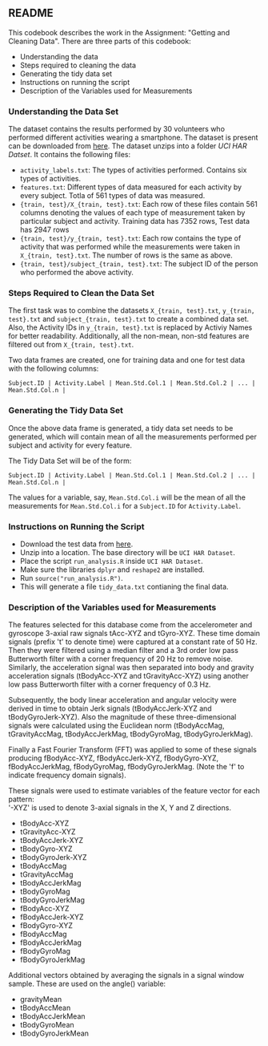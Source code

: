 ## README

This codebook describes the work in the Assignment: "Getting and Cleaning Data". There are three parts of this codebook:

  * Understanding the data
  * Steps required to cleaning the data
  * Generating the tidy data set
  * Instructions on running the script
  * Description of the Variables used for Measurements

### Understanding the Data Set

The dataset contains the results performed by 30 volunteers who performed different activities wearing a smartphone. The dataset is present can be downloaded from [here](https://d396qusza40orc.cloudfront.net/getdata%2Fprojectfiles%2FUCI%20HAR%20Dataset.zip). The dataset unzips into a folder _UCI HAR Datset_. It contains the following files:

  * `activity_labels.txt`: The types of activities performed. Contains six types of activities.
  * `features.txt`: Different types of data measured for each activity by every subject. Totla of 561 types of data was measured.
  * `{train, test}/X_{train, test}.txt`: Each row of these files contain 561 columns denoting the values of each type of measurement taken by particular subject and activity. Training data has 7352 rows, Test data has 2947 rows
  * `{train, test}/y_{train, test}.txt`: Each row contains the type of activity that was performed while the measurements were taken in `X_{train, test}.txt`. The number of rows is the same as above.
  * `{train, test}/subject_{train, test}.txt`: The subject ID of the person who performed the above activity.

### Steps Required to Clean the Data Set

The first task was to combine the datasets `X_{train, test}.txt`, `y_{train, test}.txt` and `subject_{train, test}.txt` to create a combined data set. Also, the Activity IDs in `y_{train, test}.txt` is replaced by Activiy Names for better readability. Additionally, all the non-mean, non-std features are filtered out from `X_{train, test}.txt`.

Two data frames are created, one for training data and one for test data with the following columns:

```
Subject.ID | Activity.Label | Mean.Std.Col.1 | Mean.Std.Col.2 | ... | Mean.Std.Col.n |
```

### Generating the Tidy Data Set

Once the above data frame is generated, a tidy data set needs to be generated, which will contain mean of all the measurements performed per subject and activity for every feature.

The Tidy Data Set will be of the form:

```
Subject.ID | Activity.Label | Mean.Std.Col.1 | Mean.Std.Col.2 | ... | Mean.Std.Col.n |
 ```
 The values for a variable, say, `Mean.Std.Col.i` will be the mean of all the measurements for `Mean.Std.Col.i` for a `Subject.ID` for `Activity.Label`.
 
### Instructions on Running the Script
 
   * Download the test data from [here](https://d396qusza40orc.cloudfront.net/getdata%2Fprojectfiles%2FUCI%20HAR%20Dataset.zip).
   * Unzip into a location. The base directory will be `UCI HAR Dataset`.
   * Place the script `run_analysis.R` inside `UCI HAR Dataset`.
   * Make sure the libraries `dplyr` and `reshape2` are installed.
   * Run `source("run_analysis.R")`.
   * This will generate a file `tidy_data.txt` contianing the final data.

### Description of the Variables used for Measurements

The features selected for this database come from the accelerometer and gyroscope 3-axial raw signals tAcc-XYZ and tGyro-XYZ. These time domain signals (prefix 't' to denote time) were captured at a constant rate of 50 Hz. Then they were filtered using a median filter and a 3rd order low pass Butterworth filter with a corner frequency of 20 Hz to remove noise. Similarly, the acceleration signal was then separated into body and gravity acceleration signals (tBodyAcc-XYZ and tGravityAcc-XYZ) using another low pass Butterworth filter with a corner frequency of 0.3 Hz. 

Subsequently, the body linear acceleration and angular velocity were derived in time to obtain Jerk signals (tBodyAccJerk-XYZ and tBodyGyroJerk-XYZ). Also the magnitude of these three-dimensional signals were calculated using the Euclidean norm (tBodyAccMag, tGravityAccMag, tBodyAccJerkMag, tBodyGyroMag, tBodyGyroJerkMag). 

Finally a Fast Fourier Transform (FFT) was applied to some of these signals producing fBodyAcc-XYZ, fBodyAccJerk-XYZ, fBodyGyro-XYZ, fBodyAccJerkMag, fBodyGyroMag, fBodyGyroJerkMag. (Note the 'f' to indicate frequency domain signals). 

These signals were used to estimate variables of the feature vector for each pattern:  
'-XYZ' is used to denote 3-axial signals in the X, Y and Z directions.

   * tBodyAcc-XYZ
   * tGravityAcc-XYZ
   * tBodyAccJerk-XYZ
   * tBodyGyro-XYZ
   * tBodyGyroJerk-XYZ
   * tBodyAccMag
   * tGravityAccMag
   * tBodyAccJerkMag
   * tBodyGyroMag
   * tBodyGyroJerkMag
   * fBodyAcc-XYZ
   * fBodyAccJerk-XYZ
   * fBodyGyro-XYZ
   * fBodyAccMag
   * fBodyAccJerkMag
   * fBodyGyroMag
   * fBodyGyroJerkMag

Additional vectors obtained by averaging the signals in a signal window sample. These are used on the angle() variable:

   * gravityMean
   * tBodyAccMean
   * tBodyAccJerkMean
   * tBodyGyroMean
   * tBodyGyroJerkMean


